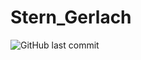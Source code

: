 # Stern_Gerlach
![GitHub last commit](https://img.shields.io/github/last-commit/NITC-Cygnus-Outreach/Stern_Gerlach)
